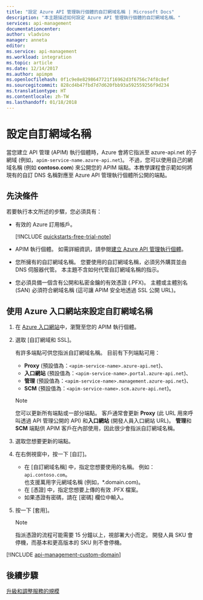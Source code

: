 ```yaml
---
title: "設定 Azure API 管理執行個體的自訂網域名稱 | Microsoft Docs"
description: "本主題描述如何設定 Azure API 管理執行個體的自訂網域名稱。"
services: api-management
documentationcenter: 
author: vladvino
manager: anneta
editor: 
ms.service: api-management
ms.workload: integration
ms.topic: article
ms.date: 12/14/2017
ms.author: apimpm
ms.openlocfilehash: 0f1c9e8e8298647721f16962d3f6756c74f8c8ef
ms.sourcegitcommit: 828cd4b47fbd7d7d620fbb93a592559256f9d234
ms.translationtype: HT
ms.contentlocale: zh-TW
ms.lasthandoff: 01/18/2018
---
```

# <a name="configure-a-custom-domain-name"></a>設定自訂網域名稱 

當您建立 API 管理 (APIM) 執行個體時，Azure 會將它指派至 azure-api.net 的子網域 (例如，`apim-service-name.azure-api.net`)。 不過，您可以使用自己的網域名稱 (例如 **contoso.com**) 來公開您的 APIM 端點。本教學課程會示範如何將現有的自訂 DNS 名稱對應至 Azure API 管理執行個體所公開的端點。

## <a name="prerequisites"></a>先決條件

若要執行本文所述的步驟，您必須具有：

+ 有效的 Azure 訂用帳戶。

    [!INCLUDE [quickstarts-free-trial-note](../../includes/quickstarts-free-trial-note.md)]

+ APIM 執行個體。 如需詳細資訊，請參閱[建立 Azure API 管理執行個體](get-started-create-service-instance.md)。
+ 您所擁有的自訂網域名稱。 您要使用的自訂網域名稱，必須另外購買並由 DNS 伺服器代管。 本主題不含如何代管自訂網域名稱的指示。
+ 您必須具備一個含有公開和私密金鑰的有效憑證 (.PFX)。 主體或主體別名 (SAN) 必須符合網域名稱 (這可讓 APIM 安全地透過 SSL 公開 URL)。

## <a name="use-the-azure-portal-to-set-a-custom-domain-name"></a>使用 Azure 入口網站來設定自訂網域名稱

1. 在 [Azure 入口網站](https://portal.azure.com/)中，瀏覽至您的 APIM 執行個體。
2. 選取 [自訂網域和 SSL]。
    
    有許多端點可供您指派自訂網域名稱。 目前有下列端點可用： 
    + **Proxy** (預設值為：`<apim-service-name>.azure-api.net`)、 
    + **入口網站** (預設值為：`<apim-service-name>.portal.azure-api.net`)、     
    + **管理** (預設值為：`<apim-service-name>.management.azure-api.net`)、 
    + **SCM** (預設值為：`<apim-service-name>.scm.azure-api.net`)。

    >[!NOTE]
    > 您可以更新所有端點或一部分端點。 客戶通常會更新 **Proxy** (此 URL 用來呼叫透過 API 管理公開的 API) 和**入口網站** (開發人員入口網站 URL)。 **管理**和 **SCM** 端點供 APIM 客戶在內部使用，因此很少會指派自訂網域名稱。
3. 選取您想要更新的端點。 
4. 在右側視窗中，按一下 [自訂]。

    + 在 [自訂網域名稱] 中，指定您想要使用的名稱。 例如： `api.contoso.com`。 <br/>也支援萬用字元網域名稱 (例如，*.domain.com)。
    + 在 [憑證] 中，指定您想要上傳的有效 .PFX 檔案。 
    + 如果憑證有密碼，請在 [密碼] 欄位中輸入。
1. 按一下 [套用]。

    >[!NOTE]
    >指派憑證的流程可能需要 15 分鐘以上，視部署大小而定。 開發人員 SKU 會停機，而基本和更高版本的 SKU 則不會停機。

[!INCLUDE [api-management-custom-domain](../../includes/api-management-custom-domain.md)]

## <a name="next-steps"></a>後續步驟

[升級和調整服務的規模](upgrade-and-scale.md)